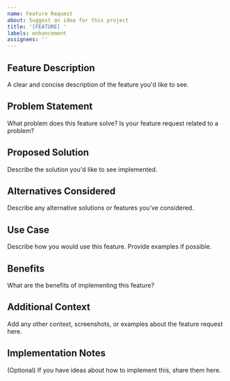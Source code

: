```yaml
---
name: Feature Request
about: Suggest an idea for this project
title: '[FEATURE] '
labels: enhancement
assignees: ''
---
```


## Feature Description

A clear and concise description of the feature you'd like to see.

## Problem Statement

What problem does this feature solve? Is your feature request related to a problem?

## Proposed Solution

Describe the solution you'd like to see implemented.

## Alternatives Considered

Describe any alternative solutions or features you've considered.

## Use Case

Describe how you would use this feature. Provide examples if possible.

## Benefits

What are the benefits of implementing this feature?

## Additional Context

Add any other context, screenshots, or examples about the feature request here.

## Implementation Notes

(Optional) If you have ideas about how to implement this, share them here.
